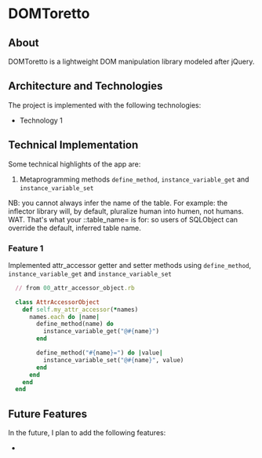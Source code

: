 # DOMToretto

## About

DOMToretto is a lightweight DOM manipulation library modeled after jQuery.  

## Architecture and Technologies

The project is implemented with the following technologies:

- Technology 1

## Technical Implementation

Some technical highlights of the app are:
1. Metaprogramming methods `define_method`, `instance_variable_get` and `instance_variable_set`

NB: you cannot always infer the name of the table. For example: the inflector library will, by default, pluralize human into humen, not humans. WAT. That's what your ::table_name= is for: so users of SQLObject can override the default, inferred table name.

### Feature 1

Implemented attr_accessor getter and setter methods using `define_method`, `instance_variable_get` and `instance_variable_set`

```ruby
  // from 00_attr_accessor_object.rb

  class AttrAccessorObject
    def self.my_attr_accessor(*names)
      names.each do |name|
        define_method(name) do
          instance_variable_get("@#{name}")
        end

        define_method("#{name}=") do |value|
          instance_variable_set("@#{name}", value)
        end
      end
    end
  end
```

## Future Features
In the future, I plan to add the following features:

*